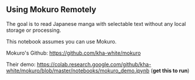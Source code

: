 ## Using Mokuro Remotely

The goal is to read Japanese manga with selectable text without any local storage or processing.

This notebook assumes you can use Mokuro.

Mokuro's Github: https://github.com/kha-white/mokuro

Their demo: https://colab.research.google.com/github/kha-white/mokuro/blob/master/notebooks/mokuro_demo.ipynb (**get this to run**)
